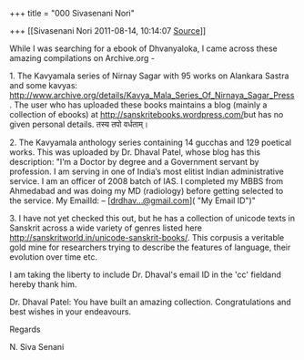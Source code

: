 +++
title = "000 Sivasenani Nori"

+++
[[Sivasenani Nori	2011-08-14, 10:14:07 [Source](https://groups.google.com/g/bvparishat/c/Ymdiw63HyCo)]]



While I was searching for a ebook of Dhvanyaloka, I came across these amazing compilations on Archive.org -



1\. The Kavyamala series of Nirnay Sagar with 95 works on Alankara Sastra and some kavyas: <http://www.archive.org/details/Kavya_Mala_Series_Of_Nirnaya_Sagar_Press>. The user who has uploaded these books maintains a blog (mainly a collection of ebooks) at <http://sanskritebooks.wordpress.com/>but has no given personal details. तस्य तपो वर्धताम्।



2\. The Kavyamala anthology series containing 14 gucchas and 129 poetical works. This was uploaded by Dr. Dhaval Patel, whose blog has this description: "I’m a Doctor by degree and a Government servant by profession. I am serving in one of India’s most elitist Indian administrative service. I am an officer of 2008 batch of IAS. I completed my MBBS from Ahmedabad and was doing my MD (radiology) before getting selected to the service. My EmailId: – [drdhav...@gmail.com]( "My Email ID")"



3\. I have not yet checked this out, but he has a collection of unicode texts in Sanskrit across a wide variety of genres listed here <http://sanskritworld.in/unicode-sanskrit-books/>. This corpusis a veritable gold mine for researchers trying to describe the features of language, their evolution over time etc.



I am taking the liberty to include Dr. Dhaval's email ID in the 'cc' fieldand hereby thank him.



Dr. Dhaval Patel: You have built an amazing collection. Congratulations and best wishes in your endeavours.



Regards

N. Siva Senani

